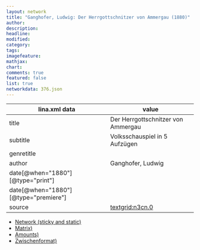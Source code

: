 ```yaml
---
layout: network
title: "Ganghofer, Ludwig: Der Herrgottschnitzer von Ammergau (1880)"
author:
description:
headline:
modified:
category:
tags:
imagefeature: 
mathjax: 
chart: 
comments: true
featured: false
list: true
networkdata: 376.json
---
```

lina.xml data  | value
------------- | -------------
title|Der Herrgottschnitzer von Ammergau
subtitle|Volksschauspiel in 5 Aufzügen
genretitle|
author|Ganghofer, Ludwig
date[@when="1880"][@type="print"]|
date[@when="1880"][@type="premiere"]|
source|[textgrid:n3cn.0](https://textgridlab.org/1.0/tgcrud-public/rest/textgrid:n3cn.0/data)



* [Network (sticky and static)](/linas/network376)
* [Matrix)](/linas/matrix376)
* [Amounts)](/linas/amount376)
* [Zwischenformat)](/linas/lina376 )
